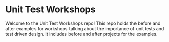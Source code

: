 # Unit Test Workshops

Welcome to the Unit Test Workshops repo! This repo holds the before and after examples for workshops talking about the importance of unit tests and test driven design.
It includes before and after projects for the examples.
